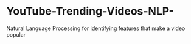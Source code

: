 # YouTube-Trending-Videos-NLP-
Natural Language Processing for identifying features that make a video popular 
